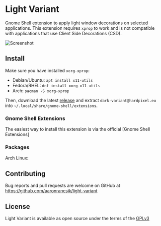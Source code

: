 # Light Variant
Gnome Shell extension to apply light window decorations on selected applications. This extension requires `xprop` to work and is not compatible with applications that use Client Side Decorations (CSD).

![Screenshot](https://raw.githubusercontent.com/hardpixel/dark-variant/master/screenshot.png)

## Install
Make sure you have installed `xorg-xprop`:

* Debian/Ubuntu: `apt install x11-utils`
* Fedora/RHEL: `dnf install xorg-x11-utils`
* Arch: `pacman -S xorg-xprop`

Then, download the latest [release](https://github.com/hardpixel/dark-variant/releases) and extract `dark-variant@hardpixel.eu` into `~/.local/share/gnome-shell/extensions`.

### Gnome Shell Extensions
The easiest way to install this extension is via the official [Gnome Shell Extensions]

### Packages
Arch Linux:

## Contributing
Bug reports and pull requests are welcome on GitHub at https://github.com/aaronrancsik/light-variant

## License
Light Variant is available as open source under the terms of the [GPLv3](http://www.gnu.org/licenses/gpl-3.0.en.html)
